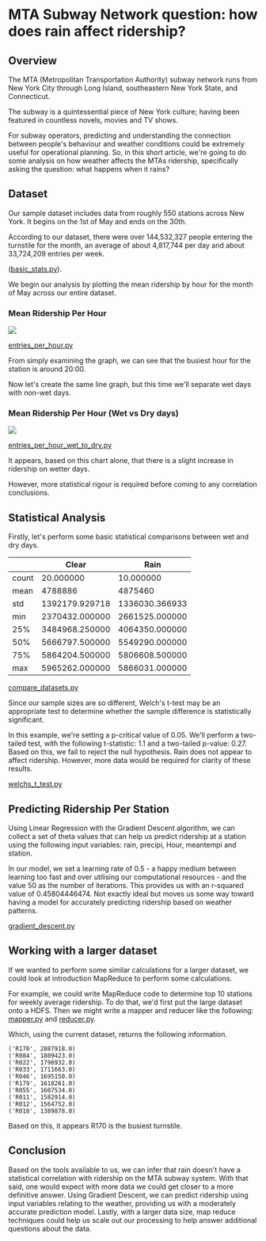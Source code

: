# MTA Subway Network question: how does rain affect ridership?

## Overview

The MTA (Metropolitan Transportation Authority) subway network runs from New York City through Long Island, southeastern New York State, and Connecticut.

The subway is a quintessential piece of New York culture; having been featured in countless novels, movies and TV shows.

For subway operators, predicting and understanding the connection between people's behaviour and weather conditions could be extremely useful for operational planning. So, in this short article, we're going to do some analysis on how weather affects the MTAs ridership, specifically asking the question: what happens when it rains?

## Dataset

Our sample dataset includes data from roughly 550 stations across New York. It begins on the 1st of May and ends on the 30th. 

According to our dataset, there were over 144,532,327 people entering the turnstile for the month, an average of about 4,817,744 per day and about 33,724,209 entries per week.

([basic_stats.py](https://github.com/lextoumbourou/study-notes/blob/master/ud359-intro-to-data-science/final_project/basic_stats.py)).

We begin our analysis by plotting the mean ridership by hour for the month of May across our entire dataset.

### Mean Ridership Per Hour

<img src="https://raw.githubusercontent.com/lextoumbourou/study-notes/master/ud359-intro-to-data-science/final_project/images/mean-entries-per-hour.png"></img>

[entries_per_hour.py](https://github.com/lextoumbourou/study-notes/blob/master/ud359-intro-to-data-science/final_project/entries_per_hour.py)

From simply examining the graph, we can see that the busiest hour for the station is around 20:00.

Now let's create the same line graph, but this time we'll separate wet days with non-wet days.

### Mean Ridership Per Hour (Wet vs Dry days)

<img src="https://raw.githubusercontent.com/lextoumbourou/study-notes/master/ud359-intro-to-data-science/final_project/images/mean-entries-per-hour-wet-vs-dry.png"></img>

[entries_per_hour_wet_to_dry.py](https://github.com/lextoumbourou/study-notes/blob/master/ud359-intro-to-data-science/final_project/entries_per_hour_wet_to_dry.py)

It appears, based on this chart alone, that there is a slight increase in ridership on wetter days.

However, more statistical rigour is required before coming to any correlation conclusions.

## Statistical Analysis

Firstly, let's perform some basic statistical comparisons between wet and dry days.

&nbsp; | Clear          | Rain
------ | -------------- | -----
count  | 20.000000      | 10.000000
mean   | 4788886        | 4875460
std    | 1392179.929718 | 1336030.366933
min    | 2370432.000000 | 2661525.000000
25%    | 3484968.250000 | 4064350.000000
50%    | 5666797.500000 | 5549290.000000
75%    | 5864204.500000 | 5806608.500000
max    | 5965262.000000 | 5866031.000000

[compare_datasets.py](https://github.com/lextoumbourou/study-notes/blob/master/ud359-intro-to-data-science/final_project/compare_datasets.py)

Since our sample sizes are so different, Welch's t-test may be an appropriate test to determine whether the sample difference is statistically significant.

In this example, we're setting a p-critical value of 0.05. We'll perform a two-tailed test, with the following t-statistic: 1.1 and a two-tailed p-value: 0.27. Based on this, we fail to reject the null hypothesis. Rain does not appear to affect ridership. However, more data would be required for clarity of these results.

[welchs_t_test.py](https://github.com/lextoumbourou/study-notes/blob/master/ud359-intro-to-data-science/final_project/welchs_t_test.py)

## Predicting Ridership Per Station

Using Linear Regression with the Gradient Descent algorithm, we can collect a set of theta values that can help us predict ridership at a station using the following input variables: rain, precipi, Hour, meantempi and station.

In our model, we set a learning rate of 0.5 - a happy medium between learning too fast and over utilising our computational resources - and the value 50 as the number of iterations. This provides us with an r-squared value of 0.45804446474. Not exactly ideal but moves us some way toward having a model for accurately predicting ridership based on weather patterns.

[gradient_descent.py](https://github.com/lextoumbourou/study-notes/blob/master/ud359-intro-to-data-science/final_project/gradient_descent.py)

## Working with a larger dataset 

If we wanted to perform some similar calculations for a larger dataset, we could look at introduction MapReduce to perform some calculations. 

For example, we could write MapReduce code to determine top 10 stations for weekly average ridership. To do that, we'd first put the large dataset onto a HDFS. Then we might write a mapper and reducer like the following: [mapper.py](https://github.com/lextoumbourou/study-notes/blob/master/ud359-intro-to-data-science/final_project/mapper.py) and [reducer.py](https://github.com/lextoumbourou/study-notes/blob/master/ud359-intro-to-data-science/final_project/reducer.py).

Which, using the current dataset, returns the following information.

```
('R170', 2887918.0)
('R084', 1809423.0)
('R022', 1796932.0)
('R033', 1711663.0)
('R046', 1695150.0)
('R179', 1618261.0)
('R055', 1607534.0)
('R011', 1582914.0)
('R012', 1564752.0)
('R018', 1389878.0)
```

Based on this, it appears R170 is the busiest turnstile.

## Conclusion

Based on the tools available to us, we can infer that rain doesn't have a statistical correlation with ridership on the MTA subway system. With that said, one would expect with more data we could get closer to a more definitive answer. Using Gradient Descent, we can predict ridership using input variables relating to the weather, providing us with a moderately accurate prediction model. Lastly, with a larger data size, map reduce techniques could help us scale out our processing to help answer additional questions about the data.
